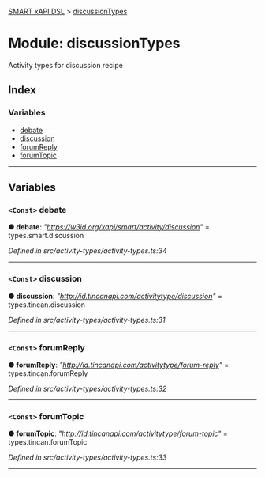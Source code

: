 [SMART xAPI DSL](../README.md) > [discussionTypes](../modules/discussiontypes.md)

# Module: discussionTypes

Activity types for discussion recipe

## Index

### Variables

* [debate](discussiontypes.md#debate)
* [discussion](discussiontypes.md#discussion)
* [forumReply](discussiontypes.md#forumreply)
* [forumTopic](discussiontypes.md#forumtopic)

---

## Variables

<a id="debate"></a>

### `<Const>` debate

**● debate**: *"https://w3id.org/xapi/smart/activity/discussion"* =  types.smart.discussion

*Defined in src/activity-types/activity-types.ts:34*

___
<a id="discussion"></a>

### `<Const>` discussion

**● discussion**: *"http://id.tincanapi.com/activitytype/discussion"* =  types.tincan.discussion

*Defined in src/activity-types/activity-types.ts:31*

___
<a id="forumreply"></a>

### `<Const>` forumReply

**● forumReply**: *"http://id.tincanapi.com/activitytype/forum-reply"* =  types.tincan.forumReply

*Defined in src/activity-types/activity-types.ts:32*

___
<a id="forumtopic"></a>

### `<Const>` forumTopic

**● forumTopic**: *"http://id.tincanapi.com/activitytype/forum-topic"* =  types.tincan.forumTopic

*Defined in src/activity-types/activity-types.ts:33*

___

